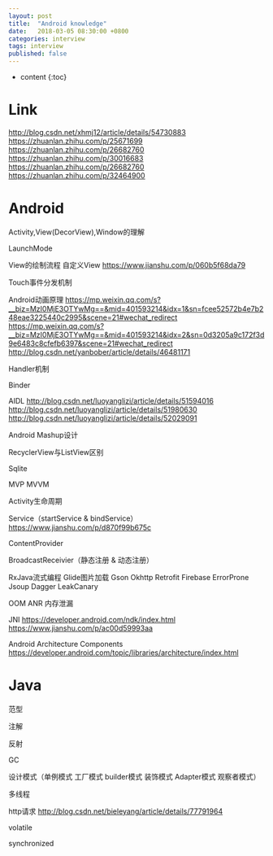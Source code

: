 ```yaml
---
layout: post
title:  "Android knowledge"
date:   2018-03-05 08:30:00 +0800
categories: interview
tags: interview
published: false
---
```


* content
{:toc}


# Link
http://blog.csdn.net/xhmj12/article/details/54730883
https://zhuanlan.zhihu.com/p/25671699
https://zhuanlan.zhihu.com/p/26682760
https://zhuanlan.zhihu.com/p/30016683
https://zhuanlan.zhihu.com/p/26682760
https://zhuanlan.zhihu.com/p/32464900

# Android
Activity,View(DecorView),Window的理解

LaunchMode

View的绘制流程 自定义View
https://www.jianshu.com/p/060b5f68da79

Touch事件分发机制

Android动画原理
https://mp.weixin.qq.com/s?__biz=MzI0MjE3OTYwMg==&mid=401593214&idx=1&sn=fcee52572b4e7b248eae3225440c2995&scene=21#wechat_redirect
https://mp.weixin.qq.com/s?__biz=MzI0MjE3OTYwMg==&mid=401593214&idx=2&sn=0d3205a9c172f3d9e6483c8cfefb6397&scene=21#wechat_redirect
http://blog.csdn.net/yanbober/article/details/46481171

Handler机制

Binder

AIDL
http://blog.csdn.net/luoyanglizi/article/details/51594016
http://blog.csdn.net/luoyanglizi/article/details/51980630
http://blog.csdn.net/luoyanglizi/article/details/52029091

Android Mashup设计

RecyclerView与ListView区别

Sqlite

MVP MVVM

Activity生命周期

Service（startService & bindService）
https://www.jianshu.com/p/d870f99b675c

ContentProvider

BroadcastReceivier（静态注册 & 动态注册）

RxJava流式编程
Glide图片加载
Gson Okhttp Retrofit Firebase ErrorProne Jsoup Dagger LeakCanary

OOM ANR 内存泄漏

JNI
https://developer.android.com/ndk/index.html
https://www.jianshu.com/p/ac00d59993aa

Android Architecture Components
https://developer.android.com/topic/libraries/architecture/index.html
# Java
范型

注解

反射

GC

设计模式（单例模式 工厂模式 builder模式 装饰模式 Adapter模式 观察者模式）

多线程

http请求
http://blog.csdn.net/bieleyang/article/details/77791964

volatile

synchronized
